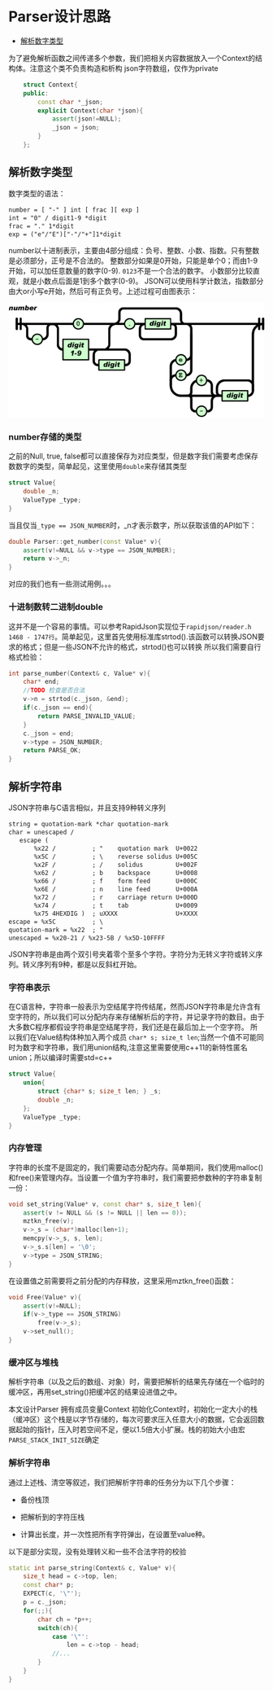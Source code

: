 <!--
 * @Author: your name
 * @Date: 2021-03-30 17:34:46
 * @LastEditTime: 2021-03-31 16:12:55
 * @LastEditors: Please set LastEditors
 * @Description: In User Settings Edit
 * @FilePath: /mztknJson/doc/Parser.md
-->
# Parser设计思路

* [解析数字类型](##解析数字类型)

为了避免解析函数之间传递多个参数，我们把相关内容数据放入一个Context的结构体。注意这个类不负责构造和析构 json字符数组，仅作为private

```c++
    struct Context{
    public:
        const char *_json;
        explicit Context(char *json){
            assert(json!=NULL);
            _json = json;
        }
    };

```

## 解析数字类型

数字类型的语法：

```
number = [ "-" ] int [ frac ][ exp ]
int = "0" / digit1-9 *digit
frac = "." 1*digit
exp = ("e"/"E")["-"/"+"]1*digit
```

number以十进制表示，主要由4部分组成：负号、整数、小数、指数。只有整数是必须部分，正号是不合法的。
整数部分如果是0开始，只能是单个0；而由1-9开始，可以加任意数量的数字(0-9). `0123`不是一个合法的数字。
小数部分比较直观，就是小数点后面是1到多个数字(0-9)。
JSON可以使用科学计数法，指数部分由大or小写e开始，然后可有正负号。上述过程可由图表示：

![number](./images/number.png)

### number存储的类型

之前的Null, true, false都可以直接保存为对应类型，但是数字我们需要考虑保存数数字的类型，简单起见，这里使用`double`来存储其类型

```c++
struct Value{
    double _n;
    ValueType _type;
}
```

当且仅当`_type == JSON_NUMBER`时，_n才表示数字，所以获取该值的API如下：

```c++
double Parser::get_number(const Value* v){
    assert(v!=NULL && v->type == JSON_NUMBER);
    return v->_n;
}
```

对应的我们也有一些测试用例。。。

### 十进制数转二进制double

这并不是一个容易的事情。可以参考RapidJson实现位于`rapidjson/reader.h 1468 - 1747行`。简单起见，这里首先使用标准库strtod().该函数可以转换JSON要求的格式；但是一些JSON不允许的格式，strtod()也可以转换
所以我们需要自行格式检验：

```c++
int parse_number(Context& c, Value* v){
    char* end;
    //TODO 检查是否合法
    v->n = strtod(c._json, &end);
    if(c._json == end){
        return PARSE_INVALID_VALUE;
    }
    c._json = end;
    v->type = JSON_NUMBER;
    return PARSE_OK;
}

```

## 解析字符串

JSON字符串与C语言相似，并且支持9种转义序列

~~~
string = quotation-mark *char quotation-mark
char = unescaped /
   escape (
       %x22 /          ; "    quotation mark  U+0022
       %x5C /          ; \    reverse solidus U+005C
       %x2F /          ; /    solidus         U+002F
       %x62 /          ; b    backspace       U+0008
       %x66 /          ; f    form feed       U+000C
       %x6E /          ; n    line feed       U+000A
       %x72 /          ; r    carriage return U+000D
       %x74 /          ; t    tab             U+0009
       %x75 4HEXDIG )  ; uXXXX                U+XXXX
escape = %x5C          ; \
quotation-mark = %x22  ; "
unescaped = %x20-21 / %x23-5B / %x5D-10FFFF
~~~

JSON字符串是由两个双引号夹着零个至多个字符。字符分为无转义字符或转义序列。转义序列有9种，都是以反斜杠开始。

### 字符串表示

在C语言种，字符串一般表示为空结尾字符传结尾，然而JSON字符串是允许含有空字符的，所以我们可以分配内存来存储解析后的字符，并记录字符的数目。由于大多数C程序都假设字符串是空结尾字符，我们还是在最后加上一个空字符。
所以我们在Value结构体种加入两个成员 `char* s; size_t len`;当然一个值不可能同时为数字和字符串，我们用union结构,注意这里需要使用c++11的新特性匿名union；所以编译时需要std=c++

```c++
struct Value{
    union{
        struct {char* s; size_t len; } _s;
        double _n;
    };
    ValueType _type;
}
```

### 内存管理
字符串的长度不是固定的，我们需要动态分配内存。简单期间，我们使用malloc()和free()来管理内存。当设置一个值为字符串时，我们需要把参数种的字符串复制一份：

```c++
void set_string(Value* v, const char* s, size_t len){
    assert(v != NULL && (s != NULL || len == 0));
    mztkn_free(v);
    v->_s = (char*)malloc(len+1);
    memcpy(v->_s, s, len);
    v->_s.s[len] = '\0';
    v->type = JSON_STRING;
}

```

在设置值之前需要将之前分配的内存释放，这里采用mztkn_free()函数：

```c++
void Free(Value* v){
    assert(v!=NULL);
    if(v->_type == JSON_STRING)
        free(v->_s);
    v->set_null();
}
```

### 缓冲区与堆栈

解析字符串（以及之后的数组、对象）时，需要把解析的结果先存储在一个临时的缓冲区，再用set_string()把缓冲区的结果设进值之中。

本文设计Parser 拥有成员变量Context 初始化Context时，初始化一定大小的栈（缓冲区）这个栈是以字节存储的，每次可要求压入任意大小的数据，它会返回数据起始的指针，压入时若空间不足，便以1.5倍大小扩展。栈的初始大小由宏 `PARSE_STACK_INIT_SIZE`确定

### 解析字符串

通过上述栈、清空等叙述，我们把解析字符串的任务分为以下几个步骤：
* 备份栈顶

* 把解析到的字符压栈

* 计算出长度，并一次性把所有字符弹出，在设置至value种。

以下是部分实现，没有处理转义和一些不合法字符的校验

```c++
static int parse_string(Context& c, Value* v){
    size_t head = c->top, len;
    const char* p;
    EXPECT(c, '\"');
    p = c._json;
    for(;;){
        char ch = *p++;
        switch(ch){
            case '\"':
                len = c->top - head;
            //...
        }
    }
}
```